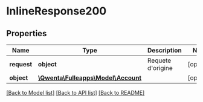 # InlineResponse200

## Properties
Name | Type | Description | Notes
------------ | ------------- | ------------- | -------------
**request** | **object** | Requete d&#x27;origine | [optional] 
**object** | [**\Qwenta\Fulleapps\Model\Account**](Account.md) |  | [optional] 

[[Back to Model list]](../../README.md#documentation-for-models) [[Back to API list]](../../README.md#documentation-for-api-endpoints) [[Back to README]](../../README.md)

